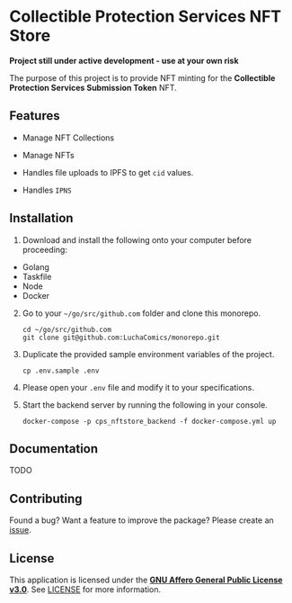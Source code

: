 # Collectible Protection Services NFT Store

**Project still under active development - use at your own risk**

The purpose of this project is to provide NFT minting for the **Collectible Protection Services Submission Token** NFT.

## Features

* Manage NFT Collections

* Manage NFTs

* Handles file uploads to IPFS to get `cid` values.

* Handles `IPNS`

## Installation

1. Download and install the following onto your computer before proceeding:
  * Golang
  * Taskfile
  * Node
  * Docker

2. Go to your `~/go/src/github.com` folder and clone this monorepo.

    ```shell
    cd ~/go/src/github.com
    git clone git@github.com:LuchaComics/monorepo.git
    ```

3. Duplicate the provided sample environment variables of the project.

    ```shell
    cp .env.sample .env
    ```

4. Please open your `.env` file and modify it to your specifications.

5. Start the backend server by running the following in your console.

    ```shell
    docker-compose -p cps_nftstore_backend -f docker-compose.yml up
    ```

## Documentation

TODO

## Contributing

Found a bug? Want a feature to improve the package? Please create an [issue](https://github.com/LuchaComics/monorepo/issues/new).

## License

This application is licensed under the [**GNU Affero General Public License v3.0**](https://opensource.org/license/agpl-v3). See [LICENSE](LICENSE) for more information.
